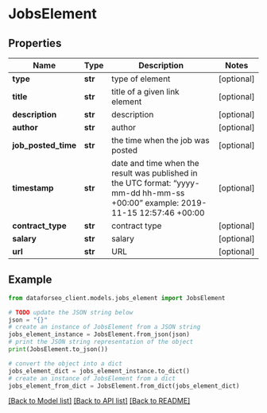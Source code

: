 # JobsElement


## Properties

Name | Type | Description | Notes
------------ | ------------- | ------------- | -------------
**type** | **str** | type of element | [optional] 
**title** | **str** | title of a given link element | [optional] 
**description** | **str** | description | [optional] 
**author** | **str** | author | [optional] 
**job_posted_time** | **str** | the time when the job was posted | [optional] 
**timestamp** | **str** | date and time when the result was published in the UTC format: “yyyy-mm-dd hh-mm-ss +00:00” example: 2019-11-15 12:57:46 +00:00 | [optional] 
**contract_type** | **str** | contract type | [optional] 
**salary** | **str** | salary | [optional] 
**url** | **str** | URL | [optional] 

## Example

```python
from dataforseo_client.models.jobs_element import JobsElement

# TODO update the JSON string below
json = "{}"
# create an instance of JobsElement from a JSON string
jobs_element_instance = JobsElement.from_json(json)
# print the JSON string representation of the object
print(JobsElement.to_json())

# convert the object into a dict
jobs_element_dict = jobs_element_instance.to_dict()
# create an instance of JobsElement from a dict
jobs_element_from_dict = JobsElement.from_dict(jobs_element_dict)
```
[[Back to Model list]](../README.md#documentation-for-models) [[Back to API list]](../README.md#documentation-for-api-endpoints) [[Back to README]](../README.md)


